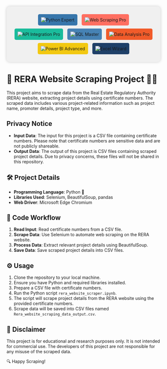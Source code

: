 <div align="center" style="padding: 20px; background-color: #f0f0f0; border-radius: 10px; box-shadow: 0px 0px 10px 0px rgba(0,0,0,0.2);">
  <img src="https://img.shields.io/badge/Python-Expert-3776AB?logo=python&logoColor=white" alt="Python Expert" style="margin: 5px; padding: 10px; border-radius: 5px; background-color: #3776AB;">
  <img src="https://img.shields.io/badge/Web%20Scraping-Pro-FF6F61?logo=webcomponents.org&logoColor=white" alt="Web Scraping Pro" style="margin: 5px; padding: 10px; border-radius: 5px; background-color: #FF6F61;">
  <img src="https://img.shields.io/badge/API%20Integration-Pro-1ABC9C?logo=internet-explorer&logoColor=white" alt="API Integration Pro" style="margin: 5px; padding: 10px; border-radius: 5px; background-color: #1ABC9C;">
  <img src="https://img.shields.io/badge/SQL%20Master-4682B4?logo=sql&logoColor=white" alt="SQL Master" style="margin: 5px; padding: 10px; border-radius: 5px; background-color: #4682B4;">
  <img src="https://img.shields.io/badge/Data%20Analysis-Pro-F15B2A?logo=anaconda&logoColor=white" alt="Data Analysis Pro" style="margin: 5px; padding: 10px; border-radius: 5px; background-color: #F15B2A;">
  <img src="https://img.shields.io/badge/Power%20BI-Advanced-F2C811?logo=power-bi&logoColor=white" alt="Power BI Advanced" style="margin: 5px; padding: 10px; border-radius: 5px; background-color: #F2C811;">
  <img src="https://img.shields.io/badge/Excel%20Wizard-1F4068?logo=microsoft-excel&logoColor=white" alt="Excel Wizard" style="margin: 5px; padding: 10px; border-radius: 5px; background-color: #1F4068;">
</div>




# 🏢 RERA Website Scraping Project 🕵️‍♂️

This project aims to scrape data from the Real Estate Regulatory Authority (RERA) website, extracting project details using certificate numbers. The scraped data includes various project-related information such as project name, promoter details, project type, and more.

## Privacy Notice

- **Input Data**: The input for this project is a CSV file containing certificate numbers. Please note that certificate numbers are sensitive data and are not publicly shareable.
- **Output Data**: The output of this project is CSV files containing scraped project details. Due to privacy concerns, these files will not be shared in this repository.

## 🛠️ Project Details

- **Programming Language**: Python 🐍
- **Libraries Used**: Selenium, BeautifulSoup, pandas
- **Web Driver**: Microsoft Edge Chromium

## 🔄 Code Workflow

1. **Read Input**: Read certificate numbers from a CSV file.
2. **Scrape Data**: Use Selenium to automate web scraping on the RERA website.
3. **Process Data**: Extract relevant project details using BeautifulSoup.
4. **Save Data**: Save scraped project details into CSV files.

## ⚙️ Usage

1. Clone the repository to your local machine.
2. Ensure you have Python and required libraries installed.
3. Prepare a CSV file with certificate numbers.
4. Run the Python script `rera_website_scraper.ipynb`.
5. The script will scrape project details from the RERA website using the provided certificate numbers.
6. Scrape data will be saved into CSV files named `Rera_website_scraping_data_output.csv`.

## 📝 Disclaimer

This project is for educational and research purposes only. It is not intended for commercial use. The developers of this project are not responsible for any misuse of the scraped data.

🔍 Happy Scraping!
